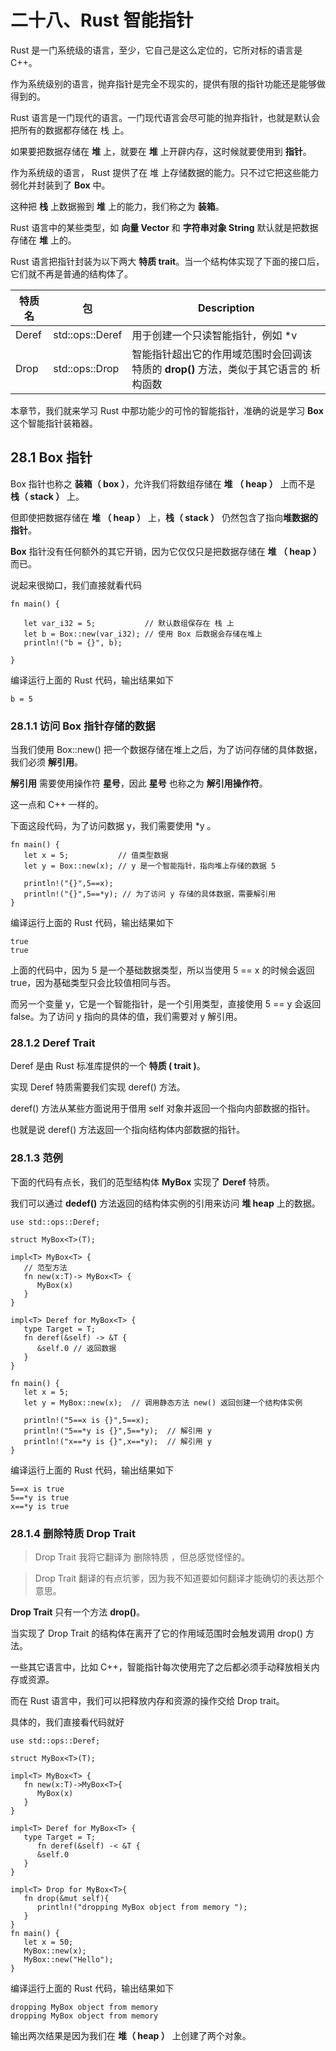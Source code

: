 # 二十八、Rust 智能指针

Rust 是一门系统级的语言，至少，它自己是这么定位的，它所对标的语言是 C++。

作为系统级别的语言，抛弃指针是完全不现实的，提供有限的指针功能还是能够做得到的。

Rust 语言是一门现代的语言。一门现代语言会尽可能的抛弃指针，也就是默认会把所有的数据都存储在 栈 上。

如果要把数据存储在 **堆** 上，就要在 **堆** 上开辟内存，这时候就要使用到 **指针**。

作为系统级的语言， Rust 提供了在 堆 上存储数据的能力。只不过它把这些能力弱化并封装到了 **Box** 中。

这种把 **栈** 上数据搬到 **堆** 上的能力，我们称之为 **装箱**。

Rust 语言中的某些类型，如 **向量 Vector** 和 **字符串对象 String** 默认就是把数据存储在 **堆** 上的。

Rust 语言把指针封装为以下两大 **特质 trait**。当一个结构体实现了下面的接口后，它们就不再是普通的结构体了。

|特质名|	包|	Description|
|--|--|--|
|Deref|	std::ops::Deref|	用于创建一个只读智能指针，例如 *v|
|Drop|	std::ops::Drop|	智能指针超出它的作用域范围时会回调该特质的 **drop()** 方法，类似于其它语言的 析构函数|

本章节，我们就来学习 Rust 中那功能少的可怜的智能指针，准确的说是学习 **Box** 这个智能指针装箱器。

## 28.1 Box 指针

Box 指针也称之 **装箱（ box ）**，允许我们将数组存储在 **堆 （ heap ）** 上而不是 **栈（ stack ）** 上。

但即使把数据存储在 **堆 （ heap ）** 上，**栈（ stack ）** 仍然包含了指向**堆数据的指针**。

**Box** 指针没有任何额外的其它开销，因为它仅仅只是把数据存储在 **堆 （ heap ）** 而已。

说起来很拗口，我们直接就看代码

```
fn main() {

   let var_i32 = 5;           // 默认数组保存在 栈 上
   let b = Box::new(var_i32); // 使用 Box 后数据会存储在堆上
   println!("b = {}", b);

}
```
编译运行上面的 Rust 代码，输出结果如下

```
b = 5
```

### 28.1.1 访问 Box 指针存储的数据

当我们使用 Box::new() 把一个数据存储在堆上之后，为了访问存储的具体数据，我们必须 **解引用**。

**解引用** 需要使用操作符 **星号**，因此 **星号** 也称之为 **解引用操作符**。

这一点和 C++ 一样的。

下面这段代码，为了访问数据 y，我们需要使用 *y 。

```
fn main() {
   let x = 5;           // 值类型数据
   let y = Box::new(x); // y 是一个智能指针，指向堆上存储的数据 5 

   println!("{}",5==x);
   println!("{}",5==*y); // 为了访问 y 存储的具体数据，需要解引用
}
```

编译运行上面的 Rust 代码，输出结果如下

```
true
true
```

上面的代码中，因为 5 是一个基础数据类型，所以当使用 5 == x 的时候会返回 true，因为基础类型只会比较值相同与否。

而另一个变量 y，它是一个智能指针，是一个引用类型，直接使用 5 == y 会返回 false。为了访问 y 指向的具体的值，我们需要对 y 解引用。

### 28.1.2 Deref Trait

Deref 是由 Rust 标准库提供的一个 **特质 ( trait )**。

实现 Deref 特质需要我们实现 deref() 方法。

deref() 方法从某些方面说用于借用 self 对象并返回一个指向内部数据的指针。

也就是说 deref() 方法返回一个指向结构体内部数据的指针。

### 28.1.3 范例

下面的代码有点长，我们的范型结构体 **MyBox** 实现了 **Deref** 特质。

我们可以通过 **dedef()** 方法返回的结构体实例的引用来访问 **堆 heap** 上的数据。

```
use std::ops::Deref;

struct MyBox<T>(T);

impl<T> MyBox<T> { 
   // 范型方法
   fn new(x:T)-> MyBox<T> {
      MyBox(x)
   }
}

impl<T> Deref for MyBox<T> {
   type Target = T;
   fn deref(&self) -> &T {
      &self.0 // 返回数据
   }
}

fn main() {
   let x = 5;
   let y = MyBox::new(x);  // 调用静态方法 new() 返回创建一个结构体实例

   println!("5==x is {}",5==x);
   println!("5==*y is {}",5==*y);  // 解引用 y
   println!("x==*y is {}",x==*y);  // 解引用 y
}
```

编译运行上面的 Rust 代码，输出结果如下

```
5==x is true
5==*y is true
x==*y is true
```

### 28.1.4 删除特质 Drop Trait

> Drop Trait 我将它翻译为 删除特质 ，但总感觉怪怪的。

> Drop Trait 翻译的有点坑爹，因为我不知道要如何翻译才能确切的表达那个意思。

**Drop Trait** 只有一个方法 **drop()**。

当实现了 Drop Trait 的结构体在离开了它的作用域范围时会触发调用 drop() 方法。

一些其它语言中，比如 C++，智能指针每次使用完了之后都必须手动释放相关内存或资源。

而在 Rust 语言中，我们可以把释放内存和资源的操作交给 Drop trait。

具体的，我们直接看代码就好

```
use std::ops::Deref;

struct MyBox<T>(T);

impl<T> MyBox<T> {
   fn new(x:T)->MyBox<T>{
      MyBox(x)
   }
}

impl<T> Deref for MyBox<T> {
   type Target = T;
      fn deref(&self) -< &T {
      &self.0
   }
}

impl<T> Drop for MyBox<T>{
   fn drop(&mut self){
      println!("dropping MyBox object from memory ");
   }
}
fn main() {
   let x = 50;
   MyBox::new(x);
   MyBox::new("Hello");
}
```

编译运行上面的 Rust 代码，输出结果如下

```
dropping MyBox object from memory
dropping MyBox object from memory
```

输出两次结果是因为我们在 **堆（ heap ）** 上创建了两个对象。